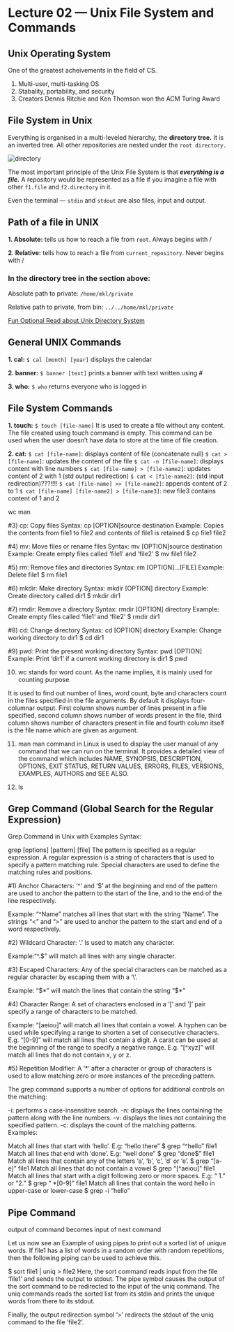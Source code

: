 # Lecture 02 — Unix File System and Commands


## Unix Operating System
One of the greatest acheivements in the field of CS. 
1. Multi-user, multi-tasking OS
2. Stabality, portability, and security
3. Creators Dennis Ritchie and Ken Thomson won the ACM Turing Award

## File System in Unix
Everything is organised in a multi-leveled hierarchy, the **directory tree.** It is an inverted tree. All other repositories are nested under the ```root directory.```

![directory](https://github.com/psrth/intro-to-programming-csF111/blob/main/rsc/lec02-1.png)

The most important principle of the Unix File System is that ***everything is a file.*** A repository would be represented as a file if you imagine a file with other ```f1.file``` and ```f2.directory``` in it.

Even the terminal — ```stdin``` and ```stdout``` are also files, input and output.


## Path of a file in UNIX
**1. Absolute:** tells us how to reach a file from ```root```. Always begins with /

**2. Relative:** tells how to reach a file from ```current_repository```. Never begins with /



### In the directory tree in the section above:

Absolute path to private: ```/home/mkl/private```

Relative path to private, from bin: ```../../home/mkl/private```


[Fun Optional Read about Unix Directory System](https://www.tau.ac.il/~tsirel/dump/Static/knowino.org/wiki/Unix_directory_structure.html#:~:text=The%20Unix%20directory%20is%20a,of%20a%20set%20of%20subdirectories.)


## General UNIX Commands 

**1. cal:** ```$ cal [month] [year]```
displays the calendar

**2. banner:** ```$ banner [text]```
prints a banner with text written using #

**3. who:** ```$ who```
returns everyone who is logged in

## File System Commands

**1. touch:** ```$ touch [file-name]```
It is used to create a file without any content. The file created using touch command is empty. This command can be used when the user doesn’t have data to store at the time of file creation.

**2. cat:** 
```$ cat [file-name]```: displays content of file (concatenate null)
```$ cat > [file-name]```: updates the content of the file
```$ cat -n [file-name]```: displays content with line numbers
```$ cat [file-name] > [file-name2]```: updates content of 2 with 1 (std output redirection)
```$ cat < [file-name2]```: (std input redirection)???!!!!
```$ cat [file-name] >> [file-name2]```: appends content of 2 to 1
```$ cat [file-name] [file-name2] > [file-name3]```: new file3 contains content of 1 and 2

wc
man

#3) cp: 
Copy files
Syntax: cp [OPTION]source destination
Example: Copies the contents from file1 to file2 and contents of file1 is retained
$ cp file1 file2

#4) mv: Move files or rename files
Syntax: mv [OPTION]source destination
Example: Create empty files called ‘file1’ and ‘file2’
$ mv file1 file2

#5) rm: Remove files and directories
Syntax: rm [OPTION]…[FILE]
Example: Delete file1
$ rm file1

#6) mkdir: Make directory
Syntax: mkdir [OPTION] directory
Example: Create directory called dir1
$ mkdir dir1

#7) rmdir: Remove a directory
Syntax: rmdir [OPTION] directory
Example: Create empty files called ‘file1’ and ‘file2’
$ rmdir dir1

#8) cd: Change directory
Syntax: cd [OPTION] directory
Example: Change working directory to dir1
$ cd dir1

#9) pwd: Print the present working directory
Syntax: pwd [OPTION]
Example: Print ‘dir1’ if a current working directory is dir1
$ pwd

10) wc stands for word count. As the name implies, it is mainly used for counting purpose.

It is used to find out number of lines, word count, byte and characters count in the files specified in the file arguments.
By default it displays four-columnar output.
First column shows number of lines present in a file specified, second column shows number of words present in the file, third column shows number of characters present in file and fourth column itself is the file name which are given as argument.

11) man
man command in Linux is used to display the user manual of any command that we can run on the terminal. It provides a detailed view of the command which includes NAME, SYNOPSIS, DESCRIPTION, OPTIONS, EXIT STATUS, RETURN VALUES, ERRORS, FILES, VERSIONS, EXAMPLES, AUTHORS and SEE ALSO.

12) ls

## Grep Command (Global Search for the Regular Expression)
Grep Command in Unix with Examples
Syntax:

grep [options] [pattern] [file]
The pattern is specified as a regular expression. A regular expression is a string of characters that is used to specify a pattern matching rule. Special characters are used to define the matching rules and positions.

#1) Anchor Characters: ‘^’ and ‘$’ at the beginning and end of the pattern are used to anchor the pattern to the start of the line, and to the end of the line respectively.

Example: “^Name” matches all lines that start with the string “Name”. The strings “\<” and “\>” are used to anchor the pattern to the start and end of a word respectively.

#2) Wildcard Character: ‘.’ Is used to match any character.

Example:“^.$” will match all lines with any single character.

#3) Escaped Characters: Any of the special characters can be matched as a regular character by escaping them with a ‘\’.

Example: “\$\*” will match the lines that contain the string “$*”

#4) Character Range: A set of characters enclosed in a ‘[‘ and ‘]’ pair specify a range of characters to be matched.

Example: “[aeiou]” will match all lines that contain a vowel. A hyphen can be used while specifying a range to shorten a set of consecutive characters. E.g. “[0-9]” will match all lines that contain a digit. A carat can be used at the beginning of the range to specify a negative range. E.g. “[^xyz]” will match all lines that do not contain x, y or z.

#5) Repetition Modifier: A ‘*’ after a character or group of characters is used to allow matching zero or more instances of the preceding pattern.

The grep command supports a number of options for additional controls on the matching:

-i: performs a case-insensitive search.
-n: displays the lines containing the pattern along with the line numbers.
-v: displays the lines not containing the specified pattern.
-c: displays the count of the matching patterns.
Examples:

Match all lines that start with ‘hello’. E.g: “hello there”
$ grep “^hello” file1
Match all lines that end with ‘done’. E.g: “well done”
$ grep “done$” file1
Match all lines that contain any of the letters ‘a’, ‘b’, ‘c’, ‘d’ or ‘e’.
$ grep “[a-e]” file1
Match all lines that do not contain a vowel
$ grep “[^aeiou]” file1
Match all lines that start with a digit following zero or more spaces. E.g: “ 1.” or “2.”
$ grep “ *[0-9]” file1
Match all lines that contain the word hello in upper-case or lower-case
$ grep -i “hello”


## Pipe Command
output of command becomes input of next command

Let us now see an Example of using pipes to print out a sorted list of unique words. If file1 has a list of words in a random order with random repetitions, then the following piping can be used to achieve this.

$ sort file1 | uniq > file2
Here, the sort command reads input from the file ‘file1’ and sends the output to stdout. The pipe symbol causes the output of the sort command to be redirected to the input of the uniq command. The uniq commands reads the sorted list from its stdin and prints the unique words from there to its stdout.

Finally, the output redirection symbol ‘>’ redirects the stdout of the uniq command to the file ‘file2’.
